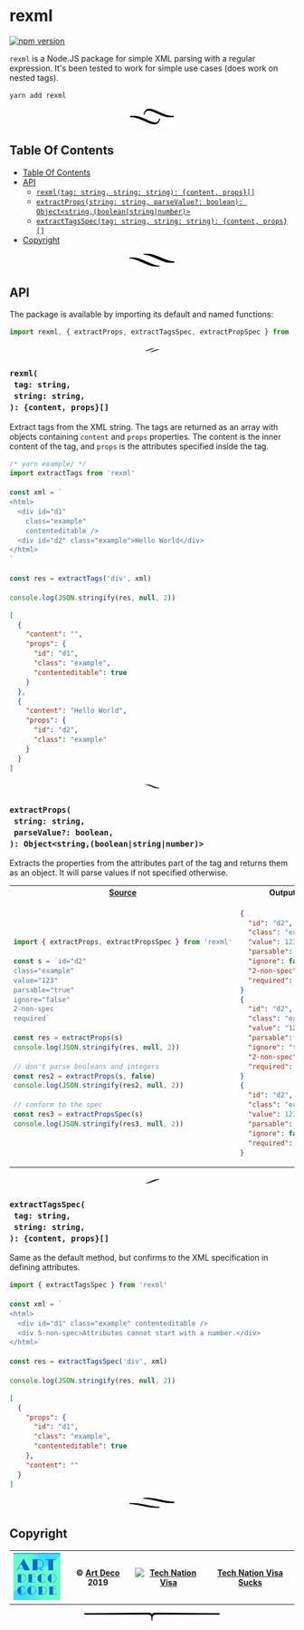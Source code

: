 # rexml

[![npm version](https://badge.fury.io/js/rexml.svg)](https://npmjs.org/package/rexml)

`rexml` is a Node.JS package for simple XML parsing with a regular expression. It's been tested to work for simple use cases (does work on nested tags).

```sh
yarn add rexml
```

<p align="center"><a href="#table-of-contents"><img src="/.documentary/section-breaks/0.svg?sanitize=true"></a></p>

## Table Of Contents

- [Table Of Contents](#table-of-contents)
- [API](#api)
  * [`rexml(tag: string, string: string): {content, props}[]`](#rexmltag-stringstring-string-content-props)
  * [`extractProps(string: string, parseValue?: boolean): Object<string,(boolean|string|number)>`](#extractpropsstring-stringparsevalue-boolean-objectstringbooleanstringnumber)
  * [`extractTagsSpec(tag: string, string: string): {content, props}[]`](#extracttagsspectag-stringstring-string-content-props)
- [Copyright](#copyright)

<p align="center"><a href="#table-of-contents"><img src="/.documentary/section-breaks/1.svg?sanitize=true"></a></p>

## API

The package is available by importing its default and named functions:

```js
import rexml, { extractProps, extractTagsSpec, extractPropSpec } from 'rexml'
```

<p align="center"><a href="#table-of-contents"><img src="/.documentary/section-breaks/2.svg?sanitize=true" width="25"></a></p>

### `rexml(`<br/>&nbsp;&nbsp;`tag: string,`<br/>&nbsp;&nbsp;`string: string,`<br/>`): {content, props}[]`

Extract tags from the XML string. The tags are returned as an array with objects containing `content` and `props` properties. The content is the inner content of the tag, and `props` is the attributes specified inside the tag.

```javascript
/* yarn example/ */
import extractTags from 'rexml'

const xml = `
<html>
  <div id="d1"
    class="example"
    contenteditable />
  <div id="d2" class="example">Hello World</div>
</html>
`

const res = extractTags('div', xml)

console.log(JSON.stringify(res, null, 2))
```
```json
[
  {
    "content": "",
    "props": {
      "id": "d1",
      "class": "example",
      "contenteditable": true
    }
  },
  {
    "content": "Hello World",
    "props": {
      "id": "d2",
      "class": "example"
    }
  }
]
```

<p align="center"><a href="#table-of-contents"><img src="/.documentary/section-breaks/3.svg?sanitize=true" width="25"></a></p>

### `extractProps(`<br/>&nbsp;&nbsp;`string: string,`<br/>&nbsp;&nbsp;`parseValue?: boolean,`<br/>`): Object<string,(boolean|string|number)>`

Extracts the properties from the attributes part of the tag and returns them as an object. It will parse values if not specified otherwise.

<table>
<tr><th><a href="example/extract-props.js">Source</a></th><th>Output</th></tr>
<tr><td>

```js
import { extractProps, extractPropsSpec } from 'rexml'

const s = `id="d2"
class="example"
value="123"
parsable="true"
ignore="false"
2-non-spec
required`

const res = extractProps(s)
console.log(JSON.stringify(res, null, 2))

// don't parse booleans and integers
const res2 = extractProps(s, false)
console.log(JSON.stringify(res2, null, 2))

// conform to the spec
const res3 = extractPropsSpec(s)
console.log(JSON.stringify(res3, null, 2))
```
</td>
<td>

```json
{
  "id": "d2",
  "class": "example",
  "value": 123,
  "parsable": true,
  "ignore": false,
  "2-non-spec": true,
  "required": true
}
{
  "id": "d2",
  "class": "example",
  "value": "123",
  "parsable": "true",
  "ignore": "false",
  "2-non-spec": true,
  "required": true
}
{
  "id": "d2",
  "class": "example",
  "value": 123,
  "parsable": true,
  "ignore": false,
  "required": true
}
```
</td></tr>
</table>

<p align="center"><a href="#table-of-contents"><img src="/.documentary/section-breaks/4.svg?sanitize=true" width="25"></a></p>

### `extractTagsSpec(`<br/>&nbsp;&nbsp;`tag: string,`<br/>&nbsp;&nbsp;`string: string,`<br/>`): {content, props}[]`

Same as the default method, but confirms to the XML specification in defining attributes.

```javascript
import { extractTagsSpec } from 'rexml'

const xml = `
<html>
  <div id="d1" class="example" contenteditable />
  <div 5-non-spec>Attributes cannot start with a number.</div>
</html>`

const res = extractTagsSpec('div', xml)

console.log(JSON.stringify(res, null, 2))
```
```json
[
  {
    "props": {
      "id": "d1",
      "class": "example",
      "contenteditable": true
    },
    "content": ""
  }
]
```

<p align="center"><a href="#table-of-contents"><img src="/.documentary/section-breaks/5.svg?sanitize=true"></a></p>

## Copyright

<table>
  <tr>
    <th>
      <a href="https://artd.eco">
        <img src="https://raw.githubusercontent.com/wrote/wrote/master/images/artdeco.png" alt="Art Deco">
      </a>
    </th>
    <th>© <a href="https://artd.eco">Art Deco</a>   2019</th>
    <th>
      <a href="https://www.technation.sucks" title="Tech Nation Visa">
        <img src="https://raw.githubusercontent.com/artdecoweb/www.technation.sucks/master/anim.gif"
          alt="Tech Nation Visa">
      </a>
    </th>
    <th><a href="https://www.technation.sucks">Tech Nation Visa Sucks</a></th>
  </tr>
</table>

<p align="center"><a href="#table-of-contents"><img src="/.documentary/section-breaks/-1.svg?sanitize=true"></a></p>